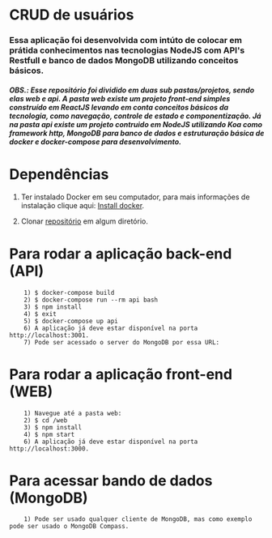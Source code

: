 # CRUD de usuários

### Essa aplicação foi desenvolvida com intúto de colocar em prátida conhecimentos nas tecnologias NodeJS com API's Restfull e banco de dados MongoDB utilizando conceitos básicos.

##### OBS.: Esse repositório foi dividido em duas sub pastas/projetos, sendo elas web e api. A pasta web existe um projeto front-end simples construído em ReactJS levando em conta conceitos básicos da tecnologia, como navegação, controle de estado e componentização. Já na pasta api existe um projeto contruido em NodeJS utilizando Koa como framework http, MongoDB para banco de dados e estruturação básica de docker e docker-compose para desenvolvimento.

# Dependências

1) Ter instalado Docker em seu computador, para mais informações de instalação clique aqui: [Install docker](https://docs.docker.com/install/).

2) Clonar [repositório](https://github.com/luizpaulolppa/crud-people-nodejs) em algum diretório.

# Para rodar a aplicação back-end (API)

        1) $ docker-compose build
        2) $ docker-compose run --rm api bash
        3) $ npm install
        4) $ exit
        5) $ docker-compose up api
        6) A aplicação já deve estar disponível na porta http://localhost:3001.
        7) Pode ser acessado o server do MongoDB por essa URL: 

# Para rodar a aplicação front-end (WEB)

        1) Navegue até a pasta web:
        2) $ cd /web
        3) $ npm install
        4) $ npm start
        6) A aplicação já deve estar disponível na porta http://localhost:3000.

# Para acessar bando de dados (MongoDB)

        1) Pode ser usado qualquer cliente de MongoDB, mas como exemplo pode ser usado o MongoDB Compass.